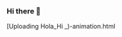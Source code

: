 ### Hi there 👋

[Uploading Hola_Hi _)-animation.html
                <!DOCTYPE html>
                <html lang="en">
                <head>
                    <meta charset="UTF-8">
                    <meta name="viewport" content="width=device-width, initial-scale=1.0">
                    <title>Hola/Hi :) | Animation</title>
                    <style>
                             /* Google chrome */
      @-webkit-keyframes svg-text-anim {
       40% {
          stroke-dashoffset: 0;
          fill: transparent;
        }
        60% {
          stroke-dashoffset: 0;
          fill: #1162e4;
        }
        100% {
          stroke-dashoffset: 0;
          fill: #1162e4;
        }
        
    }
    /* Most browsers */
    @keyframes svg-text-anim {
       40% {
          stroke-dashoffset: 0;
          fill: transparent;
        }
        60% {
          stroke-dashoffset: 0;
          fill: #1162e4;
        }
        100% {
          stroke-dashoffset: 0;
          fill: #1162e4;
        }
        
    }
                    </style>
                </head>
                <body style='background:mediumseagreen'>
                    <div class="svg-holder">
                        <svg width="692.85" height="174.75" viewBox="0 0 692.85 174.75" xmlns="http://www.w3.org/2000/svg"><g id="svgGroup" stroke-linecap="round" fill-rule="evenodd" font-size="9pt" stroke="#000" stroke-width="0.25mm" fill="none" style="stroke:#000;stroke-width:0.25mm;fill:none"><path d="M 13.05 45.75 L 26.1 38.25 L 26.1 83.25 L 58.5 64.5 L 58.5 19.5 L 71.55 12 L 71.55 117 L 58.5 124.5 L 58.5 79.5 L 26.1 98.25 L 26.1 143.25 L 13.05 150.75 L 13.05 45.75 Z M 26.1 83.25 L 58.5 64.5 L 58.5 19.5 L 71.55 12 L 58.5 4.5 L 45.45 12 L 58.5 19.5 L 45.45 12 L 45.45 57 L 58.5 64.5 L 45.45 57 L 13.05 75.75 L 26.1 83.25 Z M 13.05 150.75 L 13.05 45.75 L 0 38.25 L 0 143.25 L 13.05 150.75 Z M 58.5 124.5 L 58.5 79.5 L 45.45 72 L 45.45 117 L 58.5 124.5 Z M 26.1 38.25 L 13.05 30.75 L 0 38.25 L 13.05 45.75 L 26.1 38.25 Z" id="0" vector-effect="non-scaling-stroke"/><path d="M 136.5 47.25 A 16.361 16.361 0 0 1 137.457 46.728 Q 139.833 45.536 141.937 45.536 A 7.017 7.017 0 0 1 145.5 46.5 A 7.316 7.316 0 0 1 148.896 50.922 Q 149.298 52.254 149.379 53.894 A 17.242 17.242 0 0 1 149.4 54.75 L 149.4 111.75 A 19.503 19.503 0 0 1 148.892 116.063 Q 148.458 117.979 147.652 120.018 A 32.281 32.281 0 0 1 147.6 120.15 Q 145.8 124.65 142.875 128.475 A 25.262 25.262 0 0 1 140.017 131.649 A 18.687 18.687 0 0 1 136.5 134.25 L 110.55 149.25 A 15.664 15.664 0 0 1 108.54 150.226 Q 106.67 150.964 104.991 150.964 A 7.067 7.067 0 0 1 101.4 150 A 7.316 7.316 0 0 1 98.004 145.578 Q 97.602 144.246 97.521 142.606 A 17.242 17.242 0 0 1 97.5 141.75 A 14.337 14.337 0 0 0 97.792 144.751 Q 98.566 148.365 101.4 150 L 88.35 142.5 A 7.316 7.316 0 0 1 84.954 138.078 Q 84.552 136.746 84.471 135.106 A 17.242 17.242 0 0 1 84.45 134.25 L 84.45 77.25 A 20.436 20.436 0 0 1 85.136 72.108 A 26.551 26.551 0 0 1 86.25 68.775 Q 88.05 64.35 91.05 60.525 A 26.494 26.494 0 0 1 93.911 57.397 A 19.32 19.32 0 0 1 97.5 54.75 L 123.45 39.75 A 15.664 15.664 0 0 1 125.46 38.774 Q 127.33 38.036 129.009 38.036 A 7.067 7.067 0 0 1 132.6 39 L 145.5 46.5 Q 141.6 44.25 136.5 47.25 Z M 110.55 134.25 L 136.5 119.25 L 136.5 62.25 L 123.45 54.75 L 123.45 111.75 L 136.5 119.25 L 123.45 111.75 L 97.5 126.75 L 110.55 134.25 Z M 110.55 77.25 L 110.55 134.25 L 136.5 119.25 L 136.5 62.25 L 110.55 77.25 Z M 97.5 141.75 L 97.5 84.75 L 97.5 141.75 Z M 110.55 62.25 L 136.5 47.25 L 110.55 62.25 Z M 110.55 62.25 Q 107.1 64.2 104.1 68.025 Q 101.1 71.85 99.3 76.275 Q 97.5 80.7 97.5 84.75 M 97.5 84.75 A 20.436 20.436 0 0 1 98.186 79.608 A 26.551 26.551 0 0 1 99.3 76.275 M 104.1 68.025 A 26.494 26.494 0 0 1 106.961 64.897 A 19.32 19.32 0 0 1 110.55 62.25 M 99.3 76.275 Q 97.5 80.7 97.5 84.75 M 104.1 68.025 Q 101.1 71.85 99.3 76.275" id="1" vector-effect="non-scaling-stroke"/><path d="M 188.55 23.25 L 188.55 134.25 L 207.9 123 L 207.9 138 L 188.55 149.25 A 15.664 15.664 0 0 1 186.54 150.226 Q 184.67 150.964 182.991 150.964 A 7.067 7.067 0 0 1 179.4 150 A 7.316 7.316 0 0 1 176.004 145.578 Q 175.602 144.246 175.521 142.606 A 17.242 17.242 0 0 1 175.5 141.75 A 14.337 14.337 0 0 0 175.792 144.751 Q 176.566 148.365 179.4 150 L 166.35 142.5 A 7.316 7.316 0 0 1 162.954 138.078 Q 162.552 136.746 162.471 135.106 A 17.242 17.242 0 0 1 162.45 134.25 L 162.45 23.25 L 175.5 30.75 L 175.5 141.75 L 175.5 30.75 L 188.55 23.25 Z M 162.45 134.25 L 162.45 23.25 L 175.5 30.75 L 175.5 141.75 M 188.55 134.25 L 207.9 123 L 195 115.5 L 175.5 126.75 L 188.55 134.25 Z M 175.5 30.75 L 188.55 23.25 L 175.5 15.75 L 162.45 23.25" id="2" vector-effect="non-scaling-stroke"/><path d="M 273 47.25 Q 278.1 44.25 282 46.5 L 269.1 39 A 7.067 7.067 0 0 0 265.509 38.036 Q 263.83 38.036 261.96 38.774 A 15.664 15.664 0 0 0 259.95 39.75 L 220.95 62.25 L 234 69.75 L 273 47.25 L 234 69.75 L 234 84.75 L 273 62.25 L 273 83.25 L 247.05 98.25 L 273 83.25 L 273 62.25 L 259.95 54.75 L 259.95 75.75 L 273 83.25 L 259.95 75.75 L 234 90.75 A 19.32 19.32 0 0 0 230.411 93.397 A 26.494 26.494 0 0 0 227.55 96.525 Q 224.55 100.35 222.75 104.775 A 26.551 26.551 0 0 0 221.636 108.108 A 20.436 20.436 0 0 0 220.95 113.25 L 220.95 134.25 A 17.242 17.242 0 0 0 220.971 135.106 Q 221.052 136.746 221.454 138.078 A 7.316 7.316 0 0 0 224.85 142.5 L 237.9 150 Q 235.066 148.365 234.292 144.751 A 14.337 14.337 0 0 1 234 141.75 A 17.242 17.242 0 0 0 234.021 142.606 Q 234.102 144.246 234.504 145.578 A 7.316 7.316 0 0 0 237.9 150 A 7.067 7.067 0 0 0 241.491 150.964 Q 243.17 150.964 245.04 150.226 A 15.664 15.664 0 0 0 247.05 149.25 L 259.95 141.75 A 19.32 19.32 0 0 0 263.539 139.103 A 26.494 26.494 0 0 0 266.4 135.975 Q 269.4 132.15 271.2 127.65 A 32.281 32.281 0 0 0 271.252 127.518 Q 272.058 125.479 272.492 123.563 A 19.503 19.503 0 0 0 273 119.25 M 273 119.25 L 247.05 134.25 L 234 126.75 L 259.95 111.75 L 273 119.25 L 259.95 111.75 L 259.95 90.75 L 273 98.25 L 273 119.25 L 273 134.25 L 259.95 126.75 L 259.95 111.75 L 273 119.25 L 273 98.25 L 247.05 113.25 L 247.05 134.25 L 273 119.25 L 273 134.25 L 285.9 126.75 L 285.9 54.75 A 17.242 17.242 0 0 0 285.879 53.894 Q 285.798 52.254 285.396 50.922 A 7.316 7.316 0 0 0 282 46.5 A 7.017 7.017 0 0 0 278.437 45.536 Q 276.333 45.536 273.957 46.728 A 16.361 16.361 0 0 0 273 47.25 M 234 69.75 L 220.95 62.25 L 220.95 77.25 L 234 84.75 L 234 69.75 Z M 234 141.75 L 234 120.75 L 234 141.75 Z M 240.6 104.025 Q 237.6 107.85 235.8 112.275 Q 237.6 107.85 240.6 104.025 Q 243.6 100.2 247.05 98.25 M 234.686 115.608 A 20.436 20.436 0 0 0 234 120.75 A 19.915 19.915 0 0 1 234.45 116.606 A 25.652 25.652 0 0 1 235.8 112.275 A 26.551 26.551 0 0 0 234.686 115.608 Z M 240.6 104.025 A 26.494 26.494 0 0 1 243.461 100.897 A 19.32 19.32 0 0 1 247.05 98.25" id="3" vector-effect="non-scaling-stroke"/><path d="M 317.25 167.25 L 362.7 7.5 L 374.4 8.25 L 361.35 0.75 L 349.65 0 L 362.7 7.5 L 349.65 0 L 304.2 159.75 L 317.25 167.25 Z M 328.8 168 L 317.25 167.25 L 362.7 7.5 L 374.4 8.25 L 328.8 168 Z" id="4" vector-effect="non-scaling-stroke"/><path d="M 405.6 45.75 L 418.65 38.25 L 418.65 83.25 L 451.05 64.5 L 451.05 19.5 L 464.1 12 L 464.1 117 L 451.05 124.5 L 451.05 79.5 L 418.65 98.25 L 418.65 143.25 L 405.6 150.75 L 405.6 45.75 Z M 418.65 83.25 L 451.05 64.5 L 451.05 19.5 L 464.1 12 L 451.05 4.5 L 438 12 L 451.05 19.5 L 438 12 L 438 57 L 451.05 64.5 L 438 57 L 405.6 75.75 L 418.65 83.25 Z M 405.6 150.75 L 405.6 45.75 L 392.55 38.25 L 392.55 143.25 L 405.6 150.75 Z M 451.05 124.5 L 451.05 79.5 L 438 72 L 438 117 L 451.05 124.5 Z M 418.65 38.25 L 405.6 30.75 L 392.55 38.25 L 405.6 45.75 L 418.65 38.25 Z" id="5" vector-effect="non-scaling-stroke"/><path d="M 490.05 135.75 L 509.55 124.5 L 509.55 79.5 L 490.05 90.75 L 490.05 75.75 L 541.95 45.75 L 541.95 60.75 L 522.45 72 L 522.45 117 L 541.95 105.75 L 541.95 120.75 L 490.05 150.75 L 490.05 135.75 Z M 490.05 90.75 L 490.05 75.75 L 541.95 45.75 L 529.05 38.25 L 477 68.25 L 490.05 75.75 L 477 68.25 L 477 83.25 L 490.05 90.75 Z M 509.55 79.5 L 496.5 72 L 496.5 117 L 509.55 124.5 L 509.55 79.5 Z M 509.55 18 L 522.6 25.5 Q 519.9 24 516 26.25 A 16.315 16.315 0 0 0 512.368 29.115 A 20.518 20.518 0 0 0 509.475 33 A 20.222 20.222 0 0 0 507.548 37.359 A 16.039 16.039 0 0 0 506.85 42 Q 506.85 44.517 507.695 46.095 A 4.617 4.617 0 0 0 509.55 48 L 496.5 40.5 Q 493.95 39 493.95 34.5 A 16.986 16.986 0 0 1 495.211 28.172 A 21.761 21.761 0 0 1 496.5 25.5 A 18.818 18.818 0 0 1 499.633 21.354 A 15.92 15.92 0 0 1 503.1 18.75 Q 507 16.5 509.55 18 Z M 509.55 124.5 L 496.5 117 L 477 128.25 L 490.05 135.75 L 509.55 124.5 Z M 522.45 117 L 541.95 105.75 L 529.05 98.25 L 509.55 109.5 L 522.45 117 Z M 514.514 47.991 A 12.759 12.759 0 0 0 516 47.25 A 16.315 16.315 0 0 0 519.632 44.385 A 20.518 20.518 0 0 0 522.525 40.5 A 21.384 21.384 0 0 0 523.909 37.688 A 16.514 16.514 0 0 0 525.15 31.5 A 12.874 12.874 0 0 0 525.065 29.977 Q 524.677 26.73 522.525 25.5 Q 520.417 24.295 517.486 25.509 A 12.759 12.759 0 0 0 516 26.25 A 16.821 16.821 0 0 0 511.24 30.407 A 21.732 21.732 0 0 0 509.475 33 A 21.384 21.384 0 0 0 508.091 35.812 A 16.514 16.514 0 0 0 506.85 42 A 12.874 12.874 0 0 0 506.935 43.523 Q 507.323 46.77 509.475 48 Q 511.583 49.205 514.514 47.991 Z M 490.05 150.75 L 490.05 135.75 L 477 128.25 L 477 143.25 L 490.05 150.75 Z" id="6" vector-effect="non-scaling-stroke"/><path d="M 611.85 46.35 L 624.9 53.85 A 5.283 5.283 0 0 0 622.311 53.202 Q 620.132 53.202 617.4 54.75 Q 621.9 52.2 624.825 53.85 A 5.095 5.095 0 0 1 627.019 56.4 Q 627.424 57.357 627.605 58.591 A 14.949 14.949 0 0 1 627.75 60.75 A 19.764 19.764 0 0 1 625.983 68.821 A 24.633 24.633 0 0 1 624.825 71.1 Q 621.9 76.2 617.4 78.75 Q 612.9 81.3 609.975 79.65 A 5.095 5.095 0 0 1 607.781 77.1 Q 607.376 76.143 607.195 74.909 A 14.949 14.949 0 0 1 607.05 72.75 A 14.931 14.931 0 0 0 607.225 75.133 Q 607.757 78.409 609.9 79.65 L 597 72.15 Q 594.631 70.847 594.133 67.298 A 14.772 14.772 0 0 1 594 65.25 A 19.764 19.764 0 0 1 595.767 57.179 A 24.633 24.633 0 0 1 596.925 54.9 A 21.252 21.252 0 0 1 600.64 50.085 A 18.232 18.232 0 0 1 604.5 47.25 A 15.499 15.499 0 0 1 606.148 46.434 Q 609.322 45.105 611.548 46.189 A 4.794 4.794 0 0 1 611.85 46.35 Z M 611.85 118.35 L 624.9 125.85 A 5.283 5.283 0 0 0 622.311 125.202 Q 620.132 125.202 617.4 126.75 Q 621.9 124.2 624.825 125.85 A 5.095 5.095 0 0 1 627.019 128.4 Q 627.424 129.357 627.605 130.591 A 14.949 14.949 0 0 1 627.75 132.75 A 19.764 19.764 0 0 1 625.983 140.821 A 24.633 24.633 0 0 1 624.825 143.1 Q 621.9 148.2 617.4 150.75 Q 612.9 153.3 609.975 151.65 Q 607.701 150.367 607.195 146.909 A 14.949 14.949 0 0 1 607.05 144.75 A 14.931 14.931 0 0 0 607.225 147.133 Q 607.757 150.409 609.9 151.65 L 597 144.15 Q 594.631 142.847 594.133 139.298 A 14.772 14.772 0 0 1 594 137.25 A 19.764 19.764 0 0 1 595.767 129.179 A 24.633 24.633 0 0 1 596.925 126.9 A 21.252 21.252 0 0 1 600.64 122.085 A 18.232 18.232 0 0 1 604.5 119.25 A 15.499 15.499 0 0 1 606.148 118.434 Q 609.322 117.105 611.548 118.189 A 4.794 4.794 0 0 1 611.85 118.35 Z M 608.817 136.679 A 19.764 19.764 0 0 0 607.05 144.75 A 19.031 19.031 0 0 1 607.693 139.861 A 22.599 22.599 0 0 1 609.975 134.4 A 23.932 23.932 0 0 1 611.64 131.871 A 18.846 18.846 0 0 1 617.4 126.75 A 18.227 18.227 0 0 0 613.294 129.938 A 22.279 22.279 0 0 0 609.975 134.4 A 24.633 24.633 0 0 0 608.817 136.679 Z M 608.817 64.679 A 19.764 19.764 0 0 0 607.05 72.75 A 19.031 19.031 0 0 1 607.693 67.861 A 22.599 22.599 0 0 1 609.975 62.4 A 23.932 23.932 0 0 1 611.64 59.871 A 18.846 18.846 0 0 1 617.4 54.75 A 18.227 18.227 0 0 0 613.294 57.938 A 22.279 22.279 0 0 0 609.975 62.4 A 24.633 24.633 0 0 0 608.817 64.679 Z" id="8" vector-effect="non-scaling-stroke"/><path d="M 666.9 11.25 Q 669.211 9.891 671.445 9.101 A 18.446 18.446 0 0 1 676.725 8.025 A 20.3 20.3 0 0 1 677.691 8.002 Q 681.822 8.002 685.05 9.75 L 672 2.25 Q 668.772 0.502 664.641 0.502 A 20.3 20.3 0 0 0 663.675 0.525 A 16.373 16.373 0 0 0 663.247 0.551 Q 658.72 0.885 653.85 3.75 L 640.8 11.25 L 653.85 18.75 L 666.9 11.25 L 653.85 18.75 L 653.85 33.75 L 666.9 26.25 L 666.9 122.25 Q 666.9 124.444 666.307 126.827 A 26.775 26.775 0 0 1 665.025 130.65 Q 663.15 135.15 660.225 138.975 A 25.531 25.531 0 0 1 657.565 141.963 A 18.842 18.842 0 0 1 653.85 144.75 L 640.8 152.25 L 653.85 159.75 L 666.9 152.25 L 653.85 159.75 L 653.85 174.75 L 666.9 167.25 Q 672 164.25 676.65 159.15 A 62.406 62.406 0 0 0 676.94 158.83 A 66.978 66.978 0 0 0 684.975 147.75 Q 688.65 141.45 690.75 134.85 Q 692.85 128.25 692.85 122.25 L 692.85 26.25 Q 692.85 18.3 689.175 13.575 Q 685.5 8.85 679.575 8.025 Q 675.496 7.457 671.026 9.2 A 27.37 27.37 0 0 0 666.9 11.25 Z M 679.8 129.75 L 679.8 33.75 L 679.8 129.75 Z M 653.85 174.75 L 653.85 159.75 L 640.8 152.25 L 640.8 167.25 L 653.85 174.75 Z M 653.85 33.75 L 653.85 18.75 L 640.8 11.25 L 640.8 26.25 L 653.85 33.75 Z M 666.9 26.25 A 16.361 16.361 0 0 1 667.857 25.728 Q 670.233 24.536 672.337 24.536 A 7.017 7.017 0 0 1 675.9 25.5 A 7.316 7.316 0 0 1 679.296 29.922 Q 679.698 31.254 679.779 32.894 A 17.242 17.242 0 0 1 679.8 33.75 A 14.337 14.337 0 0 0 679.508 30.749 Q 678.734 27.135 675.9 25.5 L 662.85 18 A 7.239 7.239 0 0 1 665.144 19.975 Q 666.9 22.299 666.9 26.25 Z M 673.2 146.475 A 33.09 33.09 0 0 1 672.824 146.946 Q 671.503 148.568 670.125 149.831 A 19.384 19.384 0 0 1 666.9 152.25 A 16.959 16.959 0 0 0 667.363 151.967 Q 670.411 150.031 673.2 146.475 Q 676.2 142.65 678 138.225 A 26.551 26.551 0 0 0 679.114 134.892 A 20.436 20.436 0 0 0 679.8 129.75 M 679.8 129.75 Q 679.8 133.8 678 138.225 Q 676.2 142.65 673.2 146.475 M 673.2 146.475 Q 670.411 150.031 667.363 151.967" id="9" vector-effect="non-scaling-stroke"/></g></svg>
                    </div>
                </body>
                <script>
                    function setTextAnimation(delay, duration, strokeWidth, timingFunction, strokeColor,repeat) {
            let paths = document.querySelectorAll("path");
            let mode=repeat?'infinite':'forwards'
            for (let i = 0; i < paths.length; i++) {
                const path = paths[i];
                const length = path.getTotalLength();
                path.style["stroke-dashoffset"] = `${length}px`;
                path.style["stroke-dasharray"] = `${length}px`;
                path.style["stroke-width"] = `${strokeWidth}px`;
                path.style["stroke"] = `${strokeColor}`;
                path.style["animation"] = `${duration}s svg-text-anim ${mode} ${timingFunction}`;
                path.style["animation-delay"] = `${i * delay}s`;
            }
        }
 setTextAnimation(0.1,2.9,2,'ease','#c2bdbd',true);
                </script>
                </html>
            …]()

<!--
**sxfivglz/sxfivglz** is a ✨ _special_ ✨ repository because its `README.md` (this file) appears on your GitHub profile.

Here are some ideas to get you started:

- 🔭 I’m currently working on ...
- 🌱 I’m currently learning ...
- 👯 I’m looking to collaborate on ...
- 🤔 I’m looking for help with ...
- 💬 Ask me about ...
- 📫 How to reach me: ...
- 😄 Pronouns: ...
- ⚡ Fun fact: ...
-->
